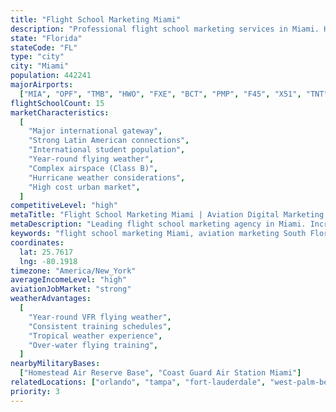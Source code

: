 ```yaml
---
title: "Flight School Marketing Miami"
description: "Professional flight school marketing services in Miami. Help your aviation academy succeed in South Florida's international aviation hub with expert digital marketing."
state: "Florida"
stateCode: "FL"
type: "city"
city: "Miami"
population: 442241
majorAirports:
  ["MIA", "OPF", "TMB", "HWO", "FXE", "BCT", "PMP", "F45", "X51", "TNT"]
flightSchoolCount: 15
marketCharacteristics:
  [
    "Major international gateway",
    "Strong Latin American connections",
    "International student population",
    "Year-round flying weather",
    "Complex airspace (Class B)",
    "Hurricane weather considerations",
    "High cost urban market",
  ]
competitiveLevel: "high"
metaTitle: "Flight School Marketing Miami | Aviation Digital Marketing South Florida"
metaDescription: "Leading flight school marketing agency in Miami. Increase enrollment at your South Florida aviation academy with proven digital marketing strategies."
keywords: "flight school marketing Miami, aviation marketing South Florida, pilot training marketing Miami, flight school SEO Miami, aviation advertising South Florida"
coordinates:
  lat: 25.7617
  lng: -80.1918
timezone: "America/New_York"
averageIncomeLevel: "high"
aviationJobMarket: "strong"
weatherAdvantages:
  [
    "Year-round VFR flying weather",
    "Consistent training schedules",
    "Tropical weather experience",
    "Over-water flying training",
  ]
nearbyMilitaryBases:
  ["Homestead Air Reserve Base", "Coast Guard Air Station Miami"]
relatedLocations: ["orlando", "tampa", "fort-lauderdale", "west-palm-beach"]
priority: 3
---
```

